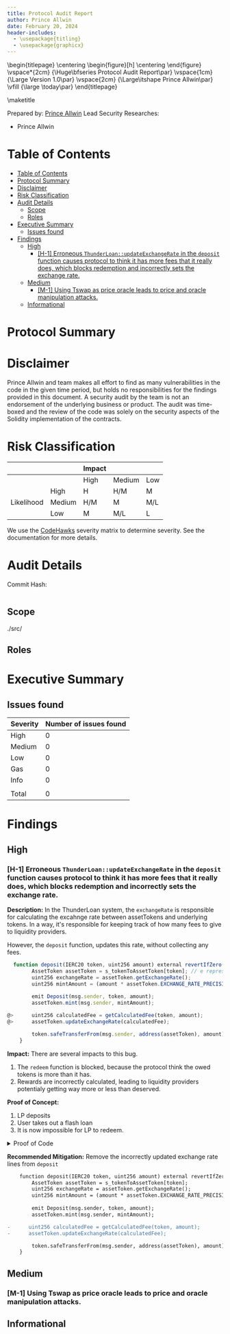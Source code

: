 ```yaml
---
title: Protocol Audit Report
author: Prince Allwin
date: February 20, 2024
header-includes:
  - \usepackage{titling}
  - \usepackage{graphicx}
---
```


\begin{titlepage}
    \centering
    \begin{figure}[h]
        \centering
    \end{figure}
    \vspace*{2cm}
    {\Huge\bfseries Protocol Audit Report\par}
    \vspace{1cm}
    {\Large Version 1.0\par}
    \vspace{2cm}
    {\Large\itshape Prince Allwin\par}
    \vfill
    {\large \today\par}
\end{titlepage}

\maketitle

<!-- Your report starts here! -->

Prepared by: [Prince Allwin]()
Lead Security Researches: 
- Prince Allwin

# Table of Contents
- [Table of Contents](#table-of-contents)
- [Protocol Summary](#protocol-summary)
- [Disclaimer](#disclaimer)
- [Risk Classification](#risk-classification)
- [Audit Details](#audit-details)
	- [Scope](#scope)
	- [Roles](#roles)
- [Executive Summary](#executive-summary)
	- [Issues found](#issues-found)
- [Findings](#findings)
	- [High](#high)
		- [\[H-1\] Erroneous `ThunderLoan::updateExchangeRate` in the `deposit` function causes protocol to think it has more fees that it really does, which blocks redemption and incorrectly sets the exchange rate.](#h-1-erroneous-thunderloanupdateexchangerate-in-the-deposit-function-causes-protocol-to-think-it-has-more-fees-that-it-really-does-which-blocks-redemption-and-incorrectly-sets-the-exchange-rate)
	- [Medium](#medium)
		- [\[M-1\] Using Tswap as price oracle leads to price and oracle manipulation attacks.](#m-1-using-tswap-as-price-oracle-leads-to-price-and-oracle-manipulation-attacks)
	- [Informational](#informational)

# Protocol Summary


# Disclaimer

Prince Allwin and team makes all effort to find as many vulnerabilities in the code in the given time period, but holds no responsibilities for the findings provided in this document. A security audit by the team is not an endorsement of the underlying business or product. The audit was time-boxed and the review of the code was solely on the security aspects of the Solidity implementation of the contracts.

# Risk Classification

|            |        | Impact |        |     |
| ---------- | ------ | ------ | ------ | --- |
|            |        | High   | Medium | Low |
|            | High   | H      | H/M    | M   |
| Likelihood | Medium | H/M    | M      | M/L |
|            | Low    | M      | M/L    | L   |

We use the [CodeHawks](https://docs.codehawks.com/hawks-auditors/how-to-evaluate-a-finding-severity) severity matrix to determine severity. See the documentation for more details.

# Audit Details 

Commit Hash:
```
```

## Scope 

./src/

## Roles

# Executive Summary

## Issues found

| Severity | Number of issues found |
| -------- | ---------------------- |
| High     | 0                      |
| Medium   | 0                      |
| Low      | 0                      |
| Gas      | 0                      |
| Info     | 0                      |
|          |                        |
| Total    | 0                      |


# Findings

## High

### [H-1] Erroneous `ThunderLoan::updateExchangeRate` in the `deposit` function causes protocol to think it has more fees that it really does, which blocks redemption and incorrectly sets the exchange rate.

**Description:** In the ThunderLoan system, the `exchangeRate` is responsible for calculating the excahnge rate between assetTokens and underlying tokens. In a way, it's responsible for keeping track of how many fees to give to liquidity providers.

However, the `deposit` function, updates this rate, without collecting any fees.

```js
  function deposit(IERC20 token, uint256 amount) external revertIfZero(amount) revertIfNotAllowedToken(token) {
        AssetToken assetToken = s_tokenToAssetToken[token]; // e represent the shares of the pool
        uint256 exchangeRate = assetToken.getExchangeRate();
        uint256 mintAmount = (amount * assetToken.EXCHANGE_RATE_PRECISION()) / exchangeRate;
        
        emit Deposit(msg.sender, token, amount);
        assetToken.mint(msg.sender, mintAmount);

@>      uint256 calculatedFee = getCalculatedFee(token, amount);
@>      assetToken.updateExchangeRate(calculatedFee);

        token.safeTransferFrom(msg.sender, address(assetToken), amount);
    }
```

**Impact:**  There are several impacts to this bug.

1. The `redeem` function is blocked, because the protocol think the owed tokens is more than it has.
2. Rewards are incorrectly calculated, leading to liquidity providers potentialy getting way more or less than deserved.

**Proof of Concept:**

1. LP deposits
2. User takes out a flash loan
3. It is now impossible for LP to redeem.


<details>

<summary>Proof of Code</summary>

Place the following into `ThunderLoanTest.t.sol`

```js
	function testRedeemAfterLoan() public setAllowedToken hasDeposits {
        uint256 amountToBorrow = AMOUNT * 10;
        uint256 calculatedFee = thunderLoan.getCalculatedFee(tokenA, amountToBorrow);

        vm.startPrank(user);
        tokenA.mint(address(mockFlashLoanReceiver), calculatedFee);
        thunderLoan.flashloan(address(mockFlashLoanReceiver), tokenA, amountToBorrow, "");
        vm.stopPrank();

        uint256 amountToRedeem = type(uint256).max;
        vm.startPrank(liquidityProvider);
        thunderLoan.redeem(tokenA, amountToRedeem);
        vm.stopPrank();
    }
```

</details>

**Recommended Mitigation:** Remove the incorrectly updated exchange rate lines from `deposit`


```diff
	function deposit(IERC20 token, uint256 amount) external revertIfZero(amount) revertIfNotAllowedToken(token) {
        AssetToken assetToken = s_tokenToAssetToken[token];
        uint256 exchangeRate = assetToken.getExchangeRate();
        uint256 mintAmount = (amount * assetToken.EXCHANGE_RATE_PRECISION()) / exchangeRate;
        
        emit Deposit(msg.sender, token, amount);
        assetToken.mint(msg.sender, mintAmount);

-      uint256 calculatedFee = getCalculatedFee(token, amount);
-      assetToken.updateExchangeRate(calculatedFee);

        token.safeTransferFrom(msg.sender, address(assetToken), amount);
    }
```

## Medium

### [M-1] Using Tswap as price oracle leads to price and oracle manipulation attacks.

<!-- Complete the writeup -->

## Informational
